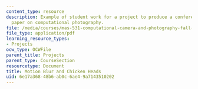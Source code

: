 ```yaml
---
content_type: resource
description: Example of student work for a project to produce a conference quality
  paper on computational photography.
file: /media/courses/mas-531-computational-camera-and-photography-fall-2009/6e17a36848b6ab0c6ae49a7143510202_MITMAS_531F09_proj3_slides.pdf
file_type: application/pdf
learning_resource_types:
- Projects
ocw_type: OCWFile
parent_title: Projects
parent_type: CourseSection
resourcetype: Document
title: Motion Blur and Chicken Heads
uid: 6e17a368-48b6-ab0c-6ae4-9a7143510202
---
```

